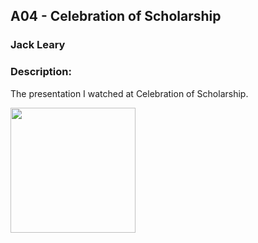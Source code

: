 ## A04 - Celebration of Scholarship
### Jack Leary
### Description:
The presentation I watched at Celebration of Scholarship.

<img src="https://github.com/user-attachments/assets/9e44d65f-95e6-41ec-954d-c7e777c9a224" width="200">
